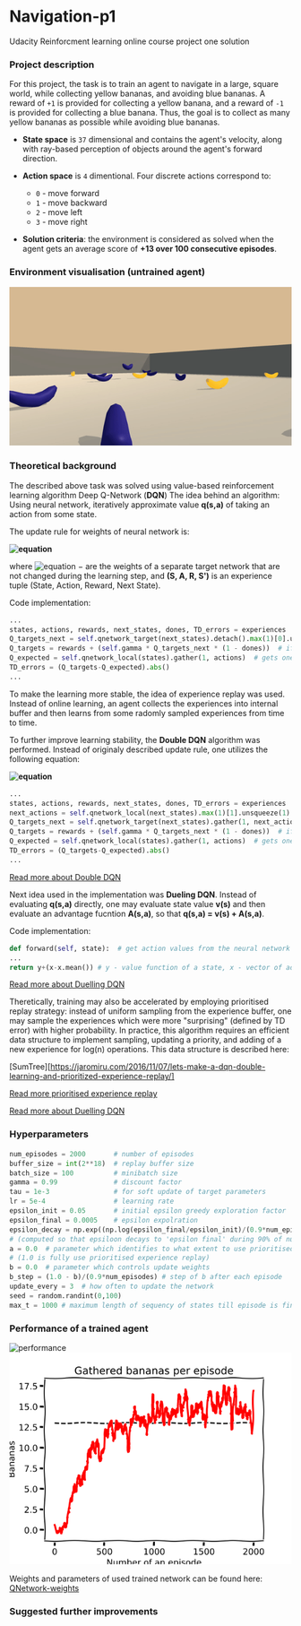 # Navigation-p1
Udacity Reinforcment learning online course project one solution

### Project description

For this project, the task is to train an agent to navigate in a large, square world, while collecting yellow bananas, and avoiding blue bananas. A reward of `+1` is provided for collecting a yellow banana, and a reward of `-1` is provided for collecting a blue banana. Thus, the goal is to collect as many yellow bananas as possible while avoiding blue bananas.

- **State space** is `37` dimensional and contains the agent's velocity, along with ray-based perception of objects around the agent's forward direction. 

- **Action space** is `4` dimentional. Four discrete actions correspond to:
  - `0` - move forward
  - `1` - move backward
  - `2` - move left
  - `3` - move right

- **Solution criteria**: the environment is considered as solved when the agent gets an average score of **+13 over 100 consecutive episodes**.

### Environment visualisation (untrained agent)
![environment](https://github.com/betadecay1993/Navigation-p1/blob/master/results/banana_gatherer_untrained.gif)

### Theoretical background
The described above task was solved using value-based reinforcement learning algorithm Deep Q-Network (**DQN**)
The idea behind an algorithm:
Using neural network, iteratively approximate value **q(s,a)** of taking an action from some state.

The update rule for weights of neural network is:

**![equation](https://latex.codecogs.com/gif.latex?\Delta&space;\omega&space;=&space;\alpha&space;(R&space;&plus;&space;\gamma&space;\max_a&space;q(S',a,\omega^-)&space;-&space;q(S,A,\omega))\nabla_w&space;q(S,A,\omega))**

where ![equation](https://latex.codecogs.com/gif.latex?\omega^-) − are the weights of a separate target network that are not changed during the learning step, and **(S, A, R, S')** is an experience tuple (State, Action, Reward, Next State).

Code implementation:

```python
...
states, actions, rewards, next_states, dones, TD_errors = experiences
Q_targets_next = self.qnetwork_target(next_states).detach().max(1)[0].unsqueeze(1)
Q_targets = rewards + (self.gamma * Q_targets_next * (1 - dones))  # if done == True: second term is equal to 0
Q_expected = self.qnetwork_local(states).gather(1, actions)  # gets one value from each row in Q function for
TD_errors = (Q_targets-Q_expected).abs()
...
```

To make the learning more stable, the idea of experience replay was used. Instead of online learning, an agent collects the experiences into internal buffer and then learns from some radomly sampled experiences from time to time.

To further improve learning stability, the **Double DQN** algorithm was performed. Instead of originaly described update rule, one utilizes the following equation:

**![equation](https://latex.codecogs.com/gif.latex?\Delta&space;\omega&space;=&space;\alpha&space;(R&space;&plus;&space;\gamma&space;q(S',arg&space;\&space;\text{max}_a&space;q(S',A,\omega),\omega^-)&space;-&space;q(S,A,\omega))\nabla_w&space;q(S,A,\omega))**

```python
...
states, actions, rewards, next_states, dones, TD_errors = experiences
next_actions = self.qnetwork_local(next_states).max(1)[1].unsqueeze(1)
Q_targets_next = self.qnetwork_target(next_states).gather(1, next_actions)
Q_targets = rewards + (self.gamma * Q_targets_next * (1 - dones))  # if done == True: second term is equal to 0
Q_expected = self.qnetwork_local(states).gather(1, actions)  # gets one value from each row in Q function for
TD_errors = (Q_targets-Q_expected).abs()
...
```

[Read more about Double DQN](https://arxiv.org/abs/1509.06461)

Next idea used in the implementation was **Dueling DQN**. Instead of evaluating **q(s,a)** directly, one may evaluate state value **v(s)** and then evaluate an advantage fucntion **A(s,a)**, so that **q(s,a) = v(s) + A(s,a)**.

Code implementation:

```python
def forward(self, state):  # get action values from the neural network given a state
...
return y+(x-x.mean()) # y - value function of a state, x - vector of advantage values given an action and a state
```

[Read more about Duelling DQN](https://arxiv.org/abs/1511.06581)

Theretically, training may also be accelerated by employing prioritised replay strategy: instead of uniform sampling from the experience buffer, one may sample the experiences which were more "surprising" (defined by TD error) with higher probability.
In practice, this algorithm requires an efficient data structure to implement sampling, updating a priority, and adding of a new experience for log(n) operations. 
This data structure is described here: 

[SumTree][https://jaromiru.com/2016/11/07/lets-make-a-dqn-double-learning-and-prioritized-experience-replay/]

[Read more prioritised experience replay](https://arxiv.org/abs/1511.05952)

[Read more about Duelling DQN](https://arxiv.org/abs/1511.06581)

### Hyperparameters
```python
num_episodes = 2000       # number of episodes
buffer_size = int(2**18)  # replay buffer size
batch_size = 100          # minibatch size
gamma = 0.99              # discount factor
tau = 1e-3                # for soft update of target parameters
lr = 5e-4                 # learning rate
epsilon_init = 0.05       # initial epsilon greedy exploration factor
epsilon_final = 0.0005    # epsilon expolration
epsilon_decay = np.exp((np.log(epsilon_final/epsilon_init)/(0.9*num_episodes))) #epsilon decay factor
# (computed so that epsiloon decays to 'epsilon final' during 90% of num_episodes
a = 0.0  # parameter which identifies to what extent to use prioritised replay 
# (1.0 is fully use prioritised experience replay)
b = 0.0  # parameter which controls update weights
b_step = (1.0 - b)/(0.9*num_episodes) # step of b after each episode
update_every = 3  # how often to update the network
seed = random.randint(0,100)
max_t = 1000 # maximum length of sequency of states till episode is finished
```

### Performance of a trained agent
![performance](https://github.com/betadecay1993/Navigation-p1/blob/master/results/banana_gatherer.gif)
![scores](https://github.com/betadecay1993/Navigation-p1/blob/master/results/scores.png)

Weights and parameters of used trained network can be found here:
[QNetwork-weights](https://github.com/betadecay1993/Navigation-p1/blob/master/results/banana_17.0.pth)
### Suggested further improvements
